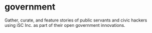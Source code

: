 government
==========

Gather, curate, and feature stories of public servants and civic hackers using iSC Inc. as part of their open government innovations.
